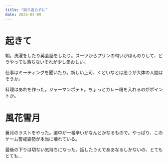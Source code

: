 ```yaml
---
title: "振り返らずに"
date: 2024-05-09
---
```


# 起きて
朝。洗濯をしたり英会話をしたり。スーツからプリンの匂いがほんのりして、どうやっても落ちないそれが少し愛おしい。

仕事はミーティングを聞いたり。新しい上司、くどいなとは思うが大体の人間はそうか。

料理はあれを作った。ジャーマンポテト。ちょっとカレー粉を入れるのがポイントか。
# 風花雪月

蒼月のラストをやった。道中が一番辛いがなんとかなるもので。やっぱり、このゲーム警戒姿勢が本当に壊れている。

最後の下りは切ない気持ちになった。話したうえでああなるしかないの、とてもとても...